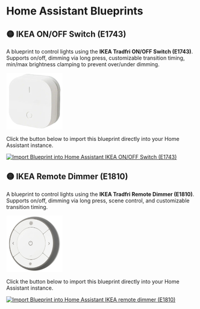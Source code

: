 # Home Assistant Blueprints

## 🟡 IKEA ON/OFF Switch (E1743)

A blueprint to control lights using the **IKEA Tradfri ON/OFF Switch (E1743)**.  
Supports on/off, dimming via long press, customizable transition timing, min/max brightness clamping to prevent over/under dimming.

<img src="assets/ikea/ikea_e1743.png" alt="drawing" width="150"/>

Click the button below to import this blueprint directly into your Home Assistant instance.

[![Import Blueprint into Home Assistant IKEA ON/OFF Switch (E1743)](https://my.home-assistant.io/badges/blueprint_import.svg)](https://my.home-assistant.io/redirect/blueprint_import/?blueprint_url=https%3A%2F%2Fraw.githubusercontent.com%2FMonkeyEnterprise%2Fhomeassistant-blueprints%2Frefs%2Fheads%2Fmain%2Fblueprints%2Fikea%2Fikea_e1743.yaml)

## 🟡 IKEA Remote Dimmer (E1810)

A blueprint to control lights using the **IKEA Tradfri Remote Dimmer (E1810)**.  
Supports on/off, dimming via long press, scene control, and customizable transition timing.

<img src="assets/ikea/ikea_e1810.png" alt="drawing" width="150"/>

Click the button below to import this blueprint directly into your Home Assistant instance.

[![Import Blueprint into Home Assistant IKEA remote dimmer (E1810)](https://my.home-assistant.io/badges/blueprint_import.svg)](https://my.home-assistant.io/redirect/blueprint_import/?blueprint_url=https%3A%2F%2Fraw.githubusercontent.com%2FMonkeyEnterprise%2Fhomeassistant-blueprints%2Frefs%2Fheads%2Fmain%2Fblueprints%2Fikea%2Fikea_e1810.yaml)
